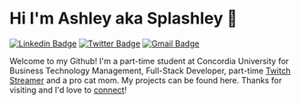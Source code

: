 # Hi I'm Ashley aka Splashley 👋

[![Linkedin Badge](https://img.shields.io/badge/-linkedin-blue?style=flat&logo=Linkedin&logoColor=white&link=https://www.linkedin.com/in/ashley-hynes/)](https://www.linkedin.com/in/ashley-hynes/)
[![Twitter Badge](https://img.shields.io/badge/-twitter-1ca0f1?style=flat&labelColor=1ca0f1&logo=twitter&logoColor=white&link=https://twitter.com/splashleycodes)](https://twitter.com/splashleycodes)
[![Gmail Badge](https://img.shields.io/badge/-gmail-c14438?style=flat&logo=Gmail&logoColor=white&link=mailto:ashleyjlhynes@gmail.com)](mailto:ashleyjlhynes@gmail.com)

Welcome to my Github! I'm a part-time student at Concordia University for Business Technology Management, Full-Stack Developer, part-time [Twitch Streamer](https://www.twitch.com/splashley) and a pro cat mom. My projects can be found here. Thanks for visiting and I'd love to [connect](https://www.linkedin.com/in/ashley-hynes/)!
